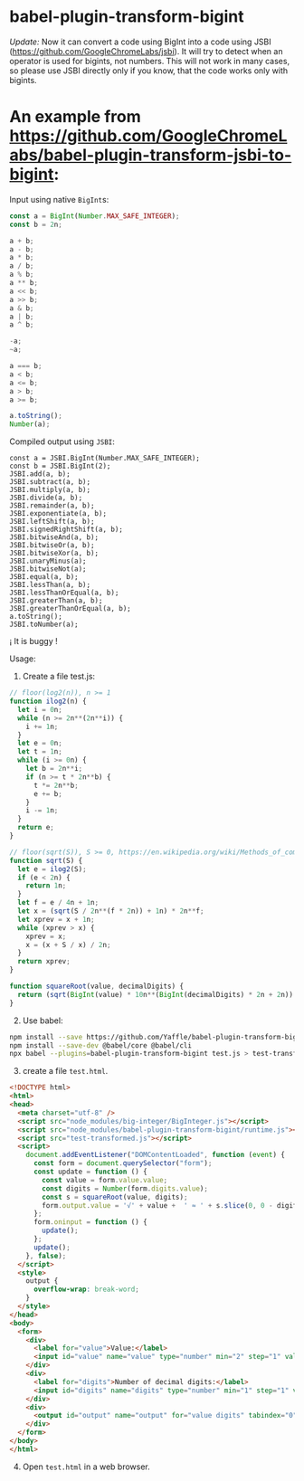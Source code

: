 # babel-plugin-transform-bigint

*Update:* Now it can convert a code using BigInt into a code using JSBI (https://github.com/GoogleChromeLabs/jsbi).
It will try to detect when an operator is used for bigints, not numbers. This will not work in many cases, so please use JSBI directly only 
if you know, that the code works only with bigints.

An example from https://github.com/GoogleChromeLabs/babel-plugin-transform-jsbi-to-bigint:
==========================================================================================

Input using native `BigInt`s:

```javascript
const a = BigInt(Number.MAX_SAFE_INTEGER);
const b = 2n;

a + b;
a - b;
a * b;
a / b;
a % b;
a ** b;
a << b;
a >> b;
a & b;
a | b;
a ^ b;

-a;
~a;

a === b;
a < b;
a <= b;
a > b;
a >= b;

a.toString();
Number(a);
```

Compiled output using `JSBI`:

```
const a = JSBI.BigInt(Number.MAX_SAFE_INTEGER);
const b = JSBI.BigInt(2);
JSBI.add(a, b);
JSBI.subtract(a, b);
JSBI.multiply(a, b);
JSBI.divide(a, b);
JSBI.remainder(a, b);
JSBI.exponentiate(a, b);
JSBI.leftShift(a, b);
JSBI.signedRightShift(a, b);
JSBI.bitwiseAnd(a, b);
JSBI.bitwiseOr(a, b);
JSBI.bitwiseXor(a, b);
JSBI.unaryMinus(a);
JSBI.bitwiseNot(a);
JSBI.equal(a, b);
JSBI.lessThan(a, b);
JSBI.lessThanOrEqual(a, b);
JSBI.greaterThan(a, b);
JSBI.greaterThanOrEqual(a, b);
a.toString();
JSBI.toNumber(a);
```

¡ It is buggy !

Usage:

1. Create a file test.js:
```javascript
// floor(log2(n)), n >= 1
function ilog2(n) {
  let i = 0n;
  while (n >= 2n**(2n**i)) {
    i += 1n;
  }
  let e = 0n;
  let t = 1n;
  while (i >= 0n) {
    let b = 2n**i;
    if (n >= t * 2n**b) {
      t *= 2n**b;
      e += b;
    }
    i -= 1n;
  }
  return e;
}

// floor(sqrt(S)), S >= 0, https://en.wikipedia.org/wiki/Methods_of_computing_square_roots#Babylonian_method
function sqrt(S) {
  let e = ilog2(S);
  if (e < 2n) {
    return 1n;
  }
  let f = e / 4n + 1n;
  let x = (sqrt(S / 2n**(f * 2n)) + 1n) * 2n**f;
  let xprev = x + 1n;
  while (xprev > x) {
    xprev = x;
    x = (x + S / x) / 2n;
  }
  return xprev;
}

function squareRoot(value, decimalDigits) {
  return (sqrt(BigInt(value) * 10n**(BigInt(decimalDigits) * 2n + 2n)) + 5n).toString();
}


```

2. Use babel:
```sh
npm install --save https://github.com/Yaffle/babel-plugin-transform-bigint
npm install --save-dev @babel/core @babel/cli
npx babel --plugins=babel-plugin-transform-bigint test.js > test-transformed.js
```

3. create a file `test.html`.
```html
<!DOCTYPE html>
<html>
<head>
  <meta charset="utf-8" />
  <script src="node_modules/big-integer/BigInteger.js"></script>
  <script src="node_modules/babel-plugin-transform-bigint/runtime.js"></script>
  <script src="test-transformed.js"></script>
  <script>
    document.addEventListener("DOMContentLoaded", function (event) {
      const form = document.querySelector("form");
      const update = function () {
        const value = form.value.value;
        const digits = Number(form.digits.value);
        const s = squareRoot(value, digits);
        form.output.value = '√' + value +  ' ≈ ' + s.slice(0, 0 - digits - 1) + '.' + s.slice(0 - digits - 1, -1) + '…';
      };
      form.oninput = function () {
        update();
      };
      update();
    }, false);
  </script>
  <style>
    output {
      overflow-wrap: break-word;
    }
  </style>
</head>
<body>
  <form>
    <div>
      <label for="value">Value:</label>
      <input id="value" name="value" type="number" min="2" step="1" value="2" />
    </div>
    <div>
      <label for="digits">Number of decimal digits:</label>
      <input id="digits" name="digits" type="number" min="1" step="1" value="100" />
    </div>
    <div>
      <output id="output" name="output" for="value digits" tabindex="0"></output>
    </div>
  </form>
</body>
</html>
```

4. Open `test.html` in a web browser.
